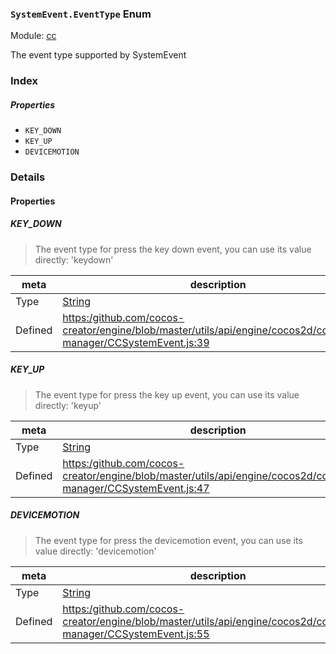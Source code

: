 ### `SystemEvent.EventType` Enum



Module: [cc](../modules/cc.md)




The event type supported by SystemEvent

### Index

##### Properties

  - `KEY_DOWN`
  - `KEY_UP`
  - `DEVICEMOTION`

### Details

#### Properties


##### KEY_DOWN

> The event type for press the key down event, you can use its value directly: 'keydown'

| meta | description |
|------|-------------|
| Type | <a href="https://developer.mozilla.org/en/JavaScript/Reference/Global_Objects/String" class="crosslink external" target="_blank">String</a> |
| Defined | [https:/github.com/cocos-creator/engine/blob/master/utils/api/engine/cocos2d/core/event-manager/CCSystemEvent.js:39](https:/github.com/cocos-creator/engine/blob/master/utils/api/engine/cocos2d/core/event-manager/CCSystemEvent.js#L39) |



##### KEY_UP

> The event type for press the key up event, you can use its value directly: 'keyup'

| meta | description |
|------|-------------|
| Type | <a href="https://developer.mozilla.org/en/JavaScript/Reference/Global_Objects/String" class="crosslink external" target="_blank">String</a> |
| Defined | [https:/github.com/cocos-creator/engine/blob/master/utils/api/engine/cocos2d/core/event-manager/CCSystemEvent.js:47](https:/github.com/cocos-creator/engine/blob/master/utils/api/engine/cocos2d/core/event-manager/CCSystemEvent.js#L47) |



##### DEVICEMOTION

> The event type for press the devicemotion event, you can use its value directly: 'devicemotion'

| meta | description |
|------|-------------|
| Type | <a href="https://developer.mozilla.org/en/JavaScript/Reference/Global_Objects/String" class="crosslink external" target="_blank">String</a> |
| Defined | [https:/github.com/cocos-creator/engine/blob/master/utils/api/engine/cocos2d/core/event-manager/CCSystemEvent.js:55](https:/github.com/cocos-creator/engine/blob/master/utils/api/engine/cocos2d/core/event-manager/CCSystemEvent.js#L55) |


